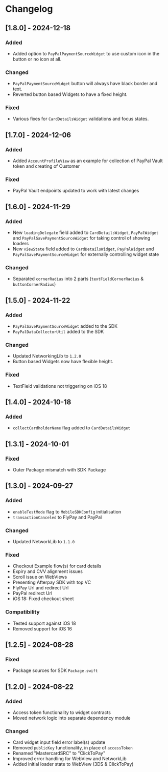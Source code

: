 # Changelog

## [1.8.0] - 2024-12-18

### Added

- Added option to `PayPalPaymentSourceWidget` to use custom icon in the button or no icon at all.

### Changed

- `PayPalPaymentSourceWidget` button will always have black border and text.
- Reverted button based Widgets to have a fixed height.

### Fixed

- Various fixes for `CardDetailsWidget` validations and focus states.

## [1.7.0] - 2024-12-06

### Added

- Added `AccountProfileView` as an example for collection of PayPal Vault token and creating of Customer

### Fixed

- PayPal Vault endpoints updated to work with latest changes

## [1.6.0] - 2024-11-29

### Added

- New `loadingDelegate` field added to `CardDetailsWidget`, `PayPalWidget` and `PayPalSavePaymentSourceWidget` for taking control of showing loaders
- New `viewState` field added to `CardDetailsWidget`, `PayPalWidget` and `PayPalSavePaymentSourceWidget` for externally controlling widget state

### Changed

- Separated `cornerRadius` into 2 parts (`textFieldCornerRadius` & `buttonCornerRadius`)

## [1.5.0] - 2024-11-22

### Added

- `PayPalSavePaymentSourceWidget` added to the SDK
- `PayPalDataCollectorUtil` added to the SDK

### Changed

- Updated NetworkingLib to `1.2.0`
- Button based Widgets now have flexible height.

### Fixed

 - TextField validations not triggering on iOS 18

## [1.4.0] - 2024-10-18

### Added

- `collectCardholderName` flag added to `CardDetailsWidget`

## [1.3.1] - 2024-10-01

### Fixed

 - Outer Package mismatch with SDK Package

## [1.3.0] - 2024-09-27

### Added

- `enableTestMode` flag to `MobileSDKConfig` initialisation 
- `transactionCanceled` to FlyPay and PayPal

### Changed

- Updated NetworkLib to `1.1.0`

### Fixed

- Checkout Example flow(s) for card details
- Expiry and CVV alignment issues
- Scroll issue on WebViews
- Presenting Afterpay SDK with top VC
- FlyPay Url and redirect Url
- PayPal redirect Url
- iOS 18: Fixed checkout sheet

### Compatibility
- Tested support against iOS 18
- Removed support for iOS 16

## [1.2.5] - 2024-08-28

### Fixed

- Package sources for SDK `Package.swift`

## [1.2.0] - 2024-08-22

### Added

- Access token functionality to widget contracts
- Moved network logic into separate dependency module

### Changed

- Card widget input field error label(s) update
- Removed `publicKey` functionality, in place of `accessToken`
- Renamed "MastercardSRC" to "ClickToPay"
- Improved error handling for WebView and NetworkLib
- Added initial loader state to WebView (3DS & ClickToPay)

